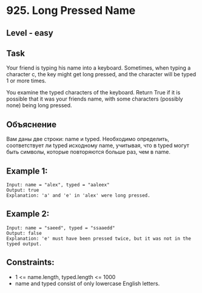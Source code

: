 # 925. Long Pressed Name


## Level - easy


## Task
Your friend is typing his name into a keyboard. Sometimes, when typing a character c, 
the key might get long pressed, and the character will be typed 1 or more times.

You examine the typed characters of the keyboard.
Return True if it is possible that it was your friends name, 
with some characters (possibly none) being long pressed.


## Объяснение
Вам даны две строки: name и typed. Необходимо определить, соответствует ли typed исходному name, учитывая, что в typed могут быть символы, которые повторяются больше раз, чем в name.

## Example 1:
```
Input: name = "alex", typed = "aaleex"
Output: true
Explanation: 'a' and 'e' in 'alex' were long pressed.
```


## Example 2:
```
Input: name = "saeed", typed = "ssaaedd"
Output: false
Explanation: 'e' must have been pressed twice, but it was not in the typed output.
```


## Constraints:
- 1 <= name.length, typed.length <= 1000
- name and typed consist of only lowercase English letters.